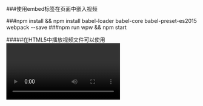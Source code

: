 ###使用embed标签在页面中嵌入视频

###npm install && npm install babel-loader babel-core babel-preset-es2015 webpack --save
###npm run wpw  && npm start


#####在HTML5中播放视频文件可以使用<video>标签，经过尝试，优酷的视频没有办法使用这个标签播放出来，根据w3c给的信息
得知播放优酷视频最好使用<embed>标签